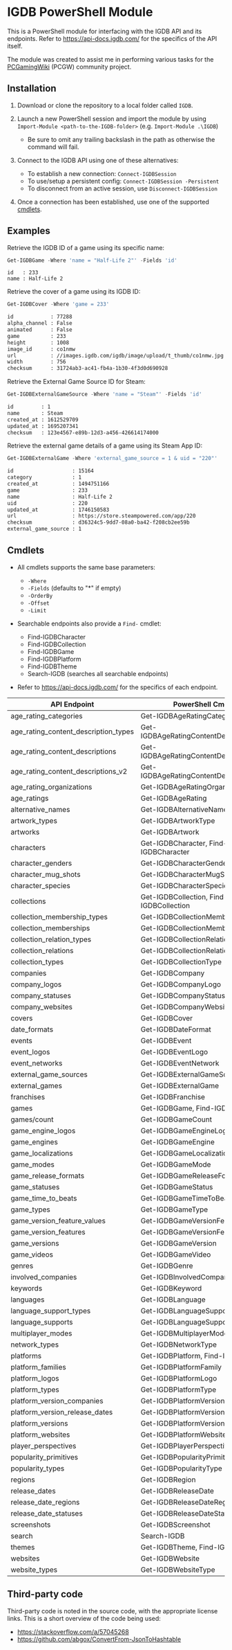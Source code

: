 # IGDB PowerShell Module

This is a PowerShell module for interfacing with the IGDB API and its endpoints.
Refer to https://api-docs.igdb.com/ for the specifics of the API itself.

The module was created to assist me in performing various tasks for the [PCGamingWiki](https://www.pcgamingwiki.com/) (PCGW) community project.


## Installation

1. Download or clone the repository to a local folder called `IGDB`.

2. Launch a new PowerShell session and import the module by using `Import-Module <path-to-the-IGDB-folder>` (e.g. `Import-Module .\IGDB`)

   * Be sure to omit any trailing backslash in the path as otherwise the command will fail.

3. Connect to the IGDB API using one of these alternatives:

   * To establish a new connection: `Connect-IGDBSession`
   * To use/setup a persistent config: `Connect-IGDBSession -Persistent`
   * To disconnect from an active session, use `Disconnect-IGDBSession`

4. Once a connection has been established, use one of the supported [cmdlets](#Cmdlets).


## Examples

Retrieve the IGDB ID of a game using its specific name:
```powershell
Get-IGDBGame -Where 'name = "Half-Life 2"' -Fields 'id'
```

```
id   : 233
name : Half-Life 2
```

Retrieve the cover of a game using its IGDB ID:
```powershell
Get-IGDBCover -Where 'game = 233'
```

```txt
id            : 77288
alpha_channel : False
animated      : False
game          : 233
height        : 1008
image_id      : co1nmw
url           : //images.igdb.com/igdb/image/upload/t_thumb/co1nmw.jpg
width         : 756
checksum      : 31724ab3-ac41-fb4a-1b30-4f3d0d690928
```

Retrieve the External Game Source ID for Steam: 
```powershell
Get-IGDBExternalGameSource -Where 'name = "Steam"' -Fields 'id'
```

```txt
id         : 1
name       : Steam
created_at : 1612529709
updated_at : 1695207341
checksum   : 123e4567-e89b-12d3-a456-426614174000
```

Retrieve the external game details of a game using its Steam App ID:
```powershell
Get-IGDBExternalGame -Where 'external_game_source = 1 & uid = "220"'
```

```txt
id                   : 15164
category             : 1
created_at           : 1494751166
game                 : 233
name                 : Half-Life 2
uid                  : 220
updated_at           : 1746150583
url                  : https://store.steampowered.com/app/220
checksum             : d36324c5-9dd7-08a0-ba42-f208cb2ee59b
external_game_source : 1
```


## Cmdlets

* All cmdlets supports the same base parameters:
  * `-Where`
  * `-Fields` (defaults to "*" if empty)
  * `-OrderBy`
  * `-Offset`
  * `-Limit`

* Searchable endpoints also provide a `Find-` cmdlet:
  * Find-IGDBCharacter
  * Find-IGDBCollection
  * Find-IGDBGame
  * Find-IGDBPlatform
  * Find-IGDBTheme
  * Search-IGDB (searches all searchable endpoints)

* Refer to https://api-docs.igdb.com/ for the specifics of each endpoint.

| API Endpoint                         | PowerShell Cmdlet                       |
| ------------------------------------ | --------------------------------------- |
| age_rating_categories                | Get-IGDBAgeRatingCategory               |
| age_rating_content_description_types | Get-IGDBAgeRatingContentDescriptionType |
| age_rating_content_descriptions      | Get-IGDBAgeRatingContentDescription     |
| age_rating_content_descriptions_v2   | Get-IGDBAgeRatingContentDescriptionV2   |
| age_rating_organizations             | Get-IGDBAgeRatingOrganization           |
| age_ratings                          | Get-IGDBAgeRating                       |
| alternative_names                    | Get-IGDBAlternativeName                 |
| artwork_types                        | Get-IGDBArtworkType                     |
| artworks                             | Get-IGDBArtwork                         |
| characters                           | Get-IGDBCharacter, Find-IGDBCharacter   |
| character_genders                    | Get-IGDBCharacterGender                 |
| character_mug_shots                  | Get-IGDBCharacterMugShot                |
| character_species                    | Get-IGDBCharacterSpecies                |
| collections                          | Get-IGDBCollection, Find-IGDBCollection |
| collection_membership_types          | Get-IGDBCollectionMembershipType        |
| collection_memberships               | Get-IGDBCollectionMembership            |
| collection_relation_types            | Get-IGDBCollectionRelationType          |
| collection_relations                 | Get-IGDBCollectionRelation              |
| collection_types                     | Get-IGDBCollectionType                  |
| companies                            | Get-IGDBCompany                         |
| company_logos                        | Get-IGDBCompanyLogo                     |
| company_statuses                     | Get-IGDBCompanyStatus                   |
| company_websites                     | Get-IGDBCompanyWebsite                  |
| covers                               | Get-IGDBCover                           |
| date_formats                         | Get-IGDBDateFormat                      |
| events                               | Get-IGDBEvent                           |
| event_logos                          | Get-IGDBEventLogo                       |
| event_networks                       | Get-IGDBEventNetwork                    |
| external_game_sources                | Get-IGDBExternalGameSource              |
| external_games                       | Get-IGDBExternalGame                    |
| franchises                           | Get-IGDBFranchise                       |
| games                                | Get-IGDBGame, Find-IGDBGame             |
| games/count                          | Get-IGDBGameCount                       |
| game_engine_logos                    | Get-IGDBGameEngineLogo                  |
| game_engines                         | Get-IGDBGameEngine                      |
| game_localizations                   | Get-IGDBGameLocalization                |
| game_modes                           | Get-IGDBGameMode                        |
| game_release_formats                 | Get-IGDBGameReleaseFormat               |
| game_statuses                        | Get-IGDBGameStatus                      |
| game_time_to_beats                   | Get-IGDBGameTimeToBeat                  |
| game_types                           | Get-IGDBGameType                        |
| game_version_feature_values          | Get-IGDBGameVersionFeatureValue         |
| game_version_features                | Get-IGDBGameVersionFeature              |
| game_versions                        | Get-IGDBGameVersion                     |
| game_videos                          | Get-IGDBGameVideo                       |
| genres                               | Get-IGDBGenre                           |
| involved_companies                   | Get-IGDBInvolvedCompany                 |
| keywords                             | Get-IGDBKeyword                         |
| languages                            | Get-IGDBLanguage                        |
| language_support_types               | Get-IGDBLanguageSupportType             |
| language_supports                    | Get-IGDBLanguageSupport                 |
| multiplayer_modes                    | Get-IGDBMultiplayerMode                 |
| network_types                        | Get-IGDBNetworkType                     |
| platforms                            | Get-IGDBPlatform, Find-IGDBPlatform     |
| platform_families                    | Get-IGDBPlatformFamily                  |
| platform_logos                       | Get-IGDBPlatformLogo                    |
| platform_types                       | Get-IGDBPlatformType                    |
| platform_version_companies           | Get-IGDBPlatformVersionCompany          |
| platform_version_release_dates       | Get-IGDBPlatformVersionReleaseDate      |
| platform_versions                    | Get-IGDBPlatformVersion                 |
| platform_websites                    | Get-IGDBPlatformWebsite                 |
| player_perspectives                  | Get-IGDBPlayerPerspective               |
| popularity_primitives                | Get-IGDBPopularityPrimitives            |
| popularity_types                     | Get-IGDBPopularityType                  |
| regions                              | Get-IGDBRegion                          |
| release_dates                        | Get-IGDBReleaseDate                     |
| release_date_regions                 | Get-IGDBReleaseDateRegion               |
| release_date_statuses                | Get-IGDBReleaseDateStatus               |
| screenshots                          | Get-IGDBScreenshot                      |
| search                               | Search-IGDB                             |
| themes                               | Get-IGDBTheme, Find-IGDBTheme           |
| websites                             | Get-IGDBWebsite                         |
| website_types                        | Get-IGDBWebsiteType                     |


## Third-party code

Third-party code is noted in the source code, with the appropriate license links.
This is a short overview of the code being used:

* https://stackoverflow.com/a/57045268
* https://github.com/abgox/ConvertFrom-JsonToHashtable
